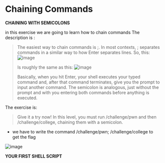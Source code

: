 # Chaining Commands


**CHAINING WITH SEMICOLONS**

in this exercise we are going to learn how to chain commands 
The description is :
> The easiest way to chain commands is ;. In most contexts, ; separates commands in a similar way to how Enter separates lines. So, this:
> ![image](https://github.com/user-attachments/assets/257585a3-2c00-4bb0-a245-fdc2e30beb92)
>
> Is roughly the same as this:
> ![image](https://github.com/user-attachments/assets/d730f2bf-66f4-4b3b-a103-4bdb3510c2d7)
>
> Basically, when you hit Enter, your shell executes your typed command and, after that command terminates, give you the prompt to input another command. The semicolon is analogous, just without the prompt and with you entering both commands before anything is executed.

The exercise is:
> Give it a try now! In this level, you must run /challenge/pwn and then /challenge/college, chaining them with a semicolon.

* we have to write the command /challenge/pwn; /challenge/college to get the flag

![image](https://github.com/user-attachments/assets/c32d3adf-7969-4332-90ce-003b3664e3a1)





**YOUR FIRST SHELL SCRIPT**





